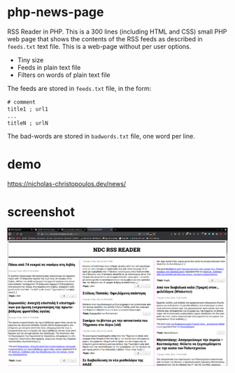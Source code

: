 # php-news-page
RSS Reader in PHP. This is a 300 lines (including HTML and CSS) small PHP web page that shows the contents of the RSS feeds as described in `feeds.txt` text file.
This is a web-page without per user options.

* Tiny size
* Feeds in plain text file
* Filters on words of plain text file

The feeds are stored in `feeds.txt` file, in the form:
```
# comment
title1 ; url1
...
titleN ; urlN
```

The bad-words are stored in `badwords.txt` file, one word per line.

# demo
https://nicholas-christopoulos.dev/news/

# screenshot
![#1](https://raw.githubusercontent.com/nereusx/php-news-page/main/screenshots/ss-news-1.png)
